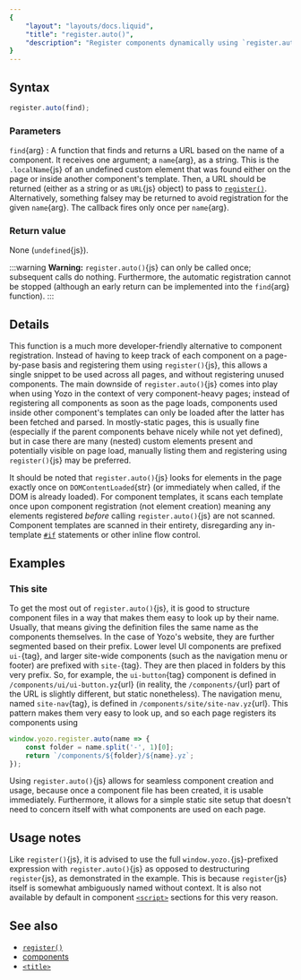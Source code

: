 ```yaml
---
{
	"layout": "layouts/docs.liquid",
	"title": "register.auto()",
	"description": "Register components dynamically using `register.auto()`{js}, depending on whether or not it is found in the document or in other component templates."
}
---
```


## Syntax

```js
register.auto(find);
```

### Parameters

`find`{arg}
: A function that finds and returns a URL based on the name of a component. It receives one argument; a `name`{arg}, as a string. This is the `.localName`{js} of an undefined custom element that was found either on the page or inside another component's template. Then, a URL should be returned (either as a string or as `URL`{js} object) to pass to [`register()`](/docs/register/). Alternatively, something falsey may be returned to avoid registration for the given `name`{arg}. The callback fires only once per `name`{arg}.

### Return value

None (`undefined`{js}).

:::warning
**Warning:** `register.auto()`{js} can only be called once; subsequent calls do nothing. Furthermore, the automatic registration cannot be stopped (although an early return can be implemented into the `find`{arg} function).
:::

## Details

This function is a much more developer-friendly alternative to component registration. Instead of having to keep track of each component on a page-by-pase basis and registering them using `register()`{js}, this allows a single snippet to be used across all pages, and without registering unused components. The main downside of `register.auto()`{js} comes into play when using Yozo in the context of very component-heavy pages; instead of registering all components as soon as the page loads, components used inside other component's templates can only be loaded after the latter has been fetched and parsed. In mostly-static pages, this is usually fine (especially if the parent components behave nicely while not yet defined), but in case there are many (nested) custom elements present and potentially visible on page load, manually listing them and registering using `register()`{js} may be preferred.

It should be noted that `register.auto()`{js} looks for elements in the page exactly once on `DOMContentLoaded`{str} (or immediately when called, if the DOM is already loaded). For component templates, it scans each template once upon component registration (not element creation) meaning any elements registered _before_ calling `register.auto()`{js} are not scanned. Component templates are scanned in their entirety, disregarding any in-template [`#if`](/docs/components/template/if-else/) statements or other inline flow control.

## Examples

### This site

To get the most out of `register.auto()`{js}, it is good to structure component files in a way that makes them easy to look up by their name. Usually, that means giving the definition files the same name as the components themselves. In the case of Yozo's website, they are further segmented based on their prefix. Lower level UI components are prefixed `ui-`{tag}, and larger site-wide components (such as the navigation menu or footer) are prefixed with `site-`{tag}. They are then placed in folders by this very prefix. So, for example, the `ui-button`{tag} component is defined in `/components/ui/ui-button.yz`{url} (in reality, the `/components/`{url} part of the URL is slightly different, but static nonetheless). The navigation menu, named `site-nav`{tag}, is defined in `/components/site/site-nav.yz`{url}. This pattern makes them very easy to look up, and so each page registers its components using

```js
window.yozo.register.auto(name => {
	const folder = name.split('-', 1)[0];
	return `/components/${folder}/${name}.yz`;
});
```

Using `register.auto()`{js} allows for seamless component creation and usage, because once a component file has been created, it is usable immediately. Furthermore, it allows for a simple static site setup that doesn't need to concern itself with what components are used on each page.

## Usage notes

Like `register()`{js}, it is advised to use the full `window.yozo.`{js}-prefixed expression with `register.auto()`{js} as opposed to destructuring `register`{js}, as demonstrated in the example. This is because `register`{js} itself is somewhat ambiguously named without context. It is also not available by default in component [`<script>`](/docs/components/script/) sections for this very reason.

## See also

- [`register()`](/docs/register/)
- [components](/docs/components/)
- [`<title>`](/docs/components/title/)
